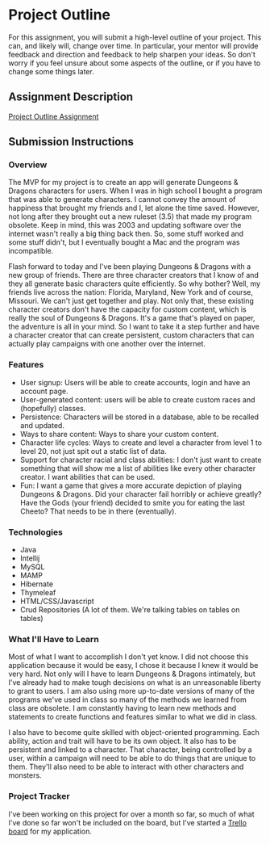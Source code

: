 # Project Outline
For this assignment, you will submit a high-level outline of your project. This can, and likely will, change over time. In particular, your mentor will provide feedback and direction and feedback to help sharpen your ideas. So don't worry if you feel unsure about some aspects of the outline, or if you have to change some things later.

## Assignment Description
[Project Outline Assignment](https://education.launchcode.org/liftoff/assignments/project-outline/)

## Submission Instructions

### Overview
The MVP for my project is to create an app will generate Dungeons & Dragons characters for users. When I was in high school I bought a program that was able to generate characters. I cannot convey the amount of happiness that brought my friends and I, let alone the time saved. However, not long after they brought out a new ruleset (3.5) that made my program obsolete. Keep in mind, this was 2003 and updating software over the internet wasn't really a big thing back then. So, some stuff worked and some stuff didn't, but I eventually bought a Mac and the program was incompatible.

Flash forward to today and I've been playing Dungeons & Dragons with a new group of friends. There are three character creators that I know of and they all generate basic characters quite efficiently. So why bother? Well, my friends live across the nation: Florida, Maryland, New York and of course, Missouri. We can't just get together and play. Not only that, these existing character creators don't have the capacity for custom content, which is really the soul of Dungeons & Dragons. It's a game that's played on paper, the adventure is all in your mind. So I want to take it a step further and have a character creator that can create persistent, custom characters that can actually play campaigns with one another over the internet.
### Features
- User signup: Users will be able to create accounts, login and have an account page.
- User-generated content: users will be able to create custom races and (hopefully) classes.
- Persistence: Characters will be stored in a database, able to be recalled and updated.
- Ways to share content: Ways to share your custom content.
- Character life cycles: Ways to create and level a character from level 1 to level 20, not just spit out a static list of data.
- Support for character racial and class abilities: I don't just want to create something that will show me a list of abilities like every other character creator. I want abilities that can be used.
- Fun: I want a game that gives a more accurate depiction of playing Dungeons & Dragons. Did your character fail horribly or achieve greatly? Have the Gods (your friend) decided to smite you for eating the last Cheeto? That needs to be in there (eventually).
### Technologies
- Java
- Intellij
- MySQL
- MAMP
- Hibernate
- Thymeleaf
- HTML/CSS/Javascript
- Crud Repositories (A lot of them. We're talking tables on tables on tables)
### What I'll Have to Learn
Most of what I want to accomplish I don't yet know. I did not choose this application because it would be easy, I chose it because I knew it would be very hard. Not only will I have to learn Dungeons & Dragons intimately, but I've already had to make tough decisions on what is an unreasonable liberty to grant to users. I am also using more up-to-date versions of many of the programs we've used in class so many of the methods we learned from class are obsolete. I am constantly having to learn new methods and statements to create functions and features similar to what we did in class.

I also have to become quite skilled with object-oriented programming. Each ability, action and trait will have to be its own object. It also has to be persistent and linked to a character. That character, being controlled by a user, within a campaign will need to be able to do things that are unique to them. They'll also need to be able to interact with other characters and monsters.
### Project Tracker
I've been working on this project for over a month so far, so much of what I've done so far won't be included on the board, but I've started a [Trello board](https://trello.com/b/yYaix3Al) for my application.
